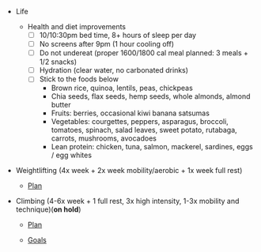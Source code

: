 - Life
    - Health and diet improvements
        - [ ] 10/10:30pm bed time, 8+ hours of sleep per day
        - [ ] No screens after 9pm (1 hour cooling off)
        - [ ] Do not undereat (proper 1600/1800 cal meal planned: 3 meals + 1/2 snacks)
        - [ ] Hydration (clear water, no carbonated drinks)
        - [ ] Stick to the foods below
            - Brown rice, quinoa, lentils, peas, chickpeas
            - Chia seeds, flax seeds, hemp seeds, whole almonds, almond butter
            - Fruits: berries, occasional kiwi banana satsumas
            - Vegetables: courgettes, peppers, asparagus, broccoli, tomatoes, spinach, salad leaves, sweet potato, rutabaga, carrots, mushrooms, avocadoes
            - Lean protein: chicken, tuna, salmon, mackerel, sardines, eggs / egg whites

- Weightlifting (4x week + 2x week mobility/aerobic + 1x week full rest)

    - [Plan](weights-plan.md)
 

- Climbing (4-6x week + 1 full rest, 3x high intensity, 1-3x mobility and technique)(__on hold__)
 
    - [Plan](climbing-plan.md)

    - [Goals](climbing-goals.md)

